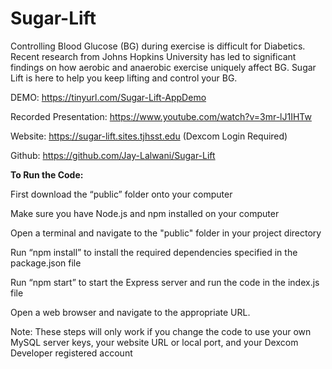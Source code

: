 # Sugar-Lift
Controlling Blood Glucose (BG) during exercise is difficult for Diabetics. Recent research from Johns Hopkins University has led to significant findings on how aerobic and anaerobic exercise uniquely affect BG. Sugar Lift is here to help you keep lifting and control your BG.

DEMO:
https://tinyurl.com/Sugar-Lift-AppDemo

Recorded Presentation: https://www.youtube.com/watch?v=3mr-lJ1IHTw 

Website: https://sugar-lift.sites.tjhsst.edu (Dexcom Login Required)

Github: https://github.com/Jay-Lalwani/Sugar-Lift 

**To Run the Code:**

First download the “public” folder onto your computer

Make sure you have Node.js and npm installed on your computer

Open a terminal and navigate to the "public" folder in your project directory

Run “npm install” to install the required dependencies specified in the package.json file

Run “npm start” to start the Express server and run the code in the index.js file

Open a web browser and navigate to the appropriate URL.

Note: These steps will only work if you change the code to use your own MySQL server keys, your website URL or local port, and your Dexcom Developer registered account
